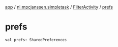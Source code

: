 [app](../../index.md) / [nl.mpcjanssen.simpletask](../index.md) / [FilterActivity](index.md) / [prefs](.)

# prefs

`val prefs: SharedPreferences`